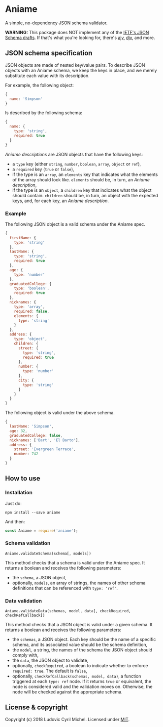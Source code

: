# Aniame

A simple, no-dependency JSON schema validator.

**WARNING:** This package does NOT implement any of the [IETF's JSON Schema drafts](http://json-schema.org/). If that's what you're looking for, there's [ajv](https://github.com/epoberezkin/ajv), [djv](https://github.com/korzio/djv), and more.

## JSON schema specification

JSON objects are made of nested key/value pairs. To describe JSON objects with an Aniame schema, we keep the keys in place, and we merely substitute each value with its description.

For example, the following object:

```javascript
{
  name: 'Simpson'
}
```

Is described by the following schema:

```javascript
{
  name: {
    type: 'string',
    required: true
  }
}
```

_Aniame descriptions_ are JSON objects that have the following keys:

* a `type` key (either `string`, `number`, `boolean`, `array`, `object` or `ref`),
* a `required` key (`true` or `false`),
* if the type is an `array`, an `elements` key that indicates what the elements of the array should look like. `elements` should be, in turn, an _Aniame description_,
* if the type is an `object`, a `children` key that indicates what the object should contain. `children` should be, in turn, an object with the expected keys, and, for each key, an _Aniame description_.

### Example

The following JSON object is a valid schema under the Aniame spec.

```javascript
{
  firstName: {
    type: 'string'
  },
  lastName: {
    type: 'string',
    required: true
  },
  age: {
    type: 'number'
  },
  graduatedCollege: {
    type: 'boolean',
    required: true
  },
  nicknames: {
    type: 'array',
    required: false,
    elements: {
      type: 'string'
    }
  },
  address: {
    type: 'object',
    children: {
      street: {
        type: 'string',
        required: true
      },
      number: {
        type: 'number'
      },
      city: {
        type: 'string'
      }
    }
  }
}
```

The following object is valid under the above schema.

```javascript
{
  lastName: 'Simpson',
  age: 32,
  graduatedCollege: false,
  nicknames: ['Bart', 'El Barto'],
  address: {
    street: 'Evergreen Terrace',
    number: 742
  }
}
```

## How to use

### Installation

Just do:

```shell
npm install --save aniame
```

And then:

```javascript
const Aniame = require('aniame');
```

### Schema validation

`Aniame.validateSchema(schema[, models])`

This method checks that a schema is valid under the Aniame spec. It returns a boolean and receives the following parameters:

- the `schema`, a JSON object, 
- optionally, `models`, an array of strings, the names of other schema definitions that can be referenced with `type: 'ref'`.

### Data validation 

`Aniame.validateData(schemas, model, data[, checkRequired, checkRefCallback])`

This method checks that a JSON object is valid under a given schema. It returns a boolean and receives the following parameters:

- the `schemas`, a JSON object. Each key should be the name of a specific schema, and its associated value should be the schema definition,
- the `model`, a string, the names of the schema the JSON object should comply with,
- the `data`, the JSON object to validate,
- optionally, `checkRequired`, a boolean to indicate whether to enforce `required: true`. The default is `false`,
- optionally, `checkRefCallback(schemas, model, data)`, a function triggered at each `type: ref` node. If it returns `true` or equivalent, the node is considered valid and the validation moves on. Otherwise, the node will be checked against the appropriate schema.

## License & copyright

Copyright (c) 2018 Ludovic Cyril Michel. Licensed under [MIT](https://github.com/tenatek/aniame/blob/master/LICENSE).